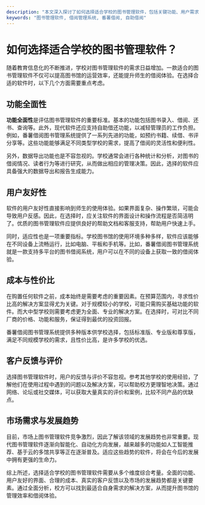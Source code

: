 ```yaml
---
description: "本文深入探讨了如何选择适合学校的图书管理软件，包括关键功能、用户需求和市场上推荐的解决方案。"
keywords: "图书管理软件, 借阅管理系统, 番薯借阅, 自助借阅"
---
```

# 如何选择适合学校的图书管理软件？

随着教育信息化的不断推进，学校对图书管理软件的需求日益增加。一款适合的图书管理软件不仅可以提高图书馆的运营效率，还能提升师生的借阅体验。在选择合适的软件时，以下几个方面需要重点考虑。

## 功能全面性

**功能全面性**是评估图书管理软件的重要标准。基本的功能包括图书录入、借阅、还书、查询等。此外，现代软件还应支持自助借还功能，以减轻管理员的工作负担。例如，番薯借阅图书管理系统提供了一系列先进的功能，如预约书籍、续借、书评分享等。这些功能能够满足不同类型学校的需求，提高了借阅的灵活性和便利性。

另外，数据导出功能也是不容忽视的。学校通常会进行各种统计和分析，对图书的借阅情况、读者行为等进行研究，从而做出相应的管理决策。因此，选择的软件应具备强大的数据导出和报告生成能力。

## 用户友好性

软件的用户友好性直接影响到师生的使用体验。如果界面复杂、操作繁琐，可能会导致用户反感。因此，在选择时，应关注软件的界面设计和操作流程是否简洁明了。优质的图书管理软件应提供良好的帮助文档和客服支持，帮助用户快速上手。

同时，适应性也是一项重要指标。学校图书馆的使用环境多种多样，软件应该能够在不同设备上流畅运行，比如电脑、平板和手机等。比如，番薯借阅图书管理系统就是一款支持多平台的图书借阅系统，用户可以在不同的设备上获取一致的借阅体验。

## 成本与性价比

在购置任何软件之前，成本始终是需要考虑的重要因素。在预算范围内，寻求性价比高的解决方案显得尤为关键。对于规模较小的学校，可能只需购买基础功能的软件。而大中型学校则需要考虑更为全面、专业的解决方案。在选择时，可对比不同厂商的价格、功能和服务，保证得到最优的投资回报。

番薯借阅图书管理系统提供多种版本供学校选择，包括标准版、专业版和尊享版，满足不同规模学校的需求，且性价比高，是许多学校的优选。

## 客户反馈与评价

选择图书管理软件时，用户的反馈与评价不容忽视。参考其他学校的使用经验，了解他们在使用过程中遇到的问题以及解决方案，可以帮助校方更理智地决策。通过网络、论坛或社交媒体，可以获取大量真实的评价和案例，比较不同产品的优缺点。

## 市场需求与发展趋势

目前，市场上图书管理软件竞争激烈，因此了解该领域的发展趋势也非常重要。现代图书管理软件逐渐向智能化、自动化方向发展，越来越多的功能如人工智能推荐、基于云的多馆共享等正在逐渐普及。适应这些趋势的软件，将会在今后的发展中拥有更强的生命力。

综上所述，选择适合学校的图书管理软件需要从多个维度综合考量。全面的功能、用户友好的界面、合理的成本、真实的客户反馈以及市场的发展趋势都是关键要素。通过全面分析，校方可以找到最适合自身需求的解决方案，从而提升图书馆的管理效率和借阅体验。
